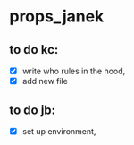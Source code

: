 # props_janek

## to do kc:

- [x] write who rules in the hood,
- [x] add new file

## to do jb:

- [x] set up environment,

